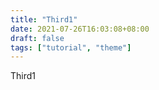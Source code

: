 ```yaml
---
title: "Third1"
date: 2021-07-26T16:03:08+08:00
draft: false
tags: ["tutorial", "theme"]
---
```


Third1